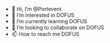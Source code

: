 - 👋 Hi, I’m @Portevent
- 👀 I’m interested in DOFUS
- 🌱 I’m currently learning DOFUS
- 💞️ I’m looking to collaborate on DOFUS
- 📫 How to reach me DOFUS

<!---
Portevent/Portevent is a ✨ special ✨ repository because its `README.md` (this file) appears on your GitHub profile.
You can click the Preview link to take a look at your changes.
--->
